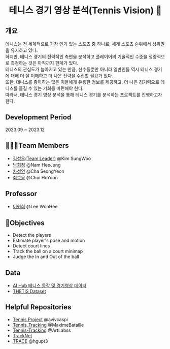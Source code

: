 <h1 align='center'>테니스 경기 영상 분석(Tennis Vision) 🎾</h1>

## 개요
테니스는 전 세계적으로 가장 인기 있는 스포츠 중 하나로, 세계 스포츠 순위에서 상위권을 유지하고 있다. 
<br/> 하지만, 테니스 경기의 전략적인 측면을 분석하고 플레이어의 기술적인 수준을 정량적으로 측정하는 것은 아직까지 한계가 있다. <br/>테니스의 관심도가 높아지고 있는 만큼, 선수들뿐만 아니라 일반인들 역시 테니스 경기에 대해 더 잘 이해하고 더 나은 전략을 수립할 필요가 있다.<br/> 또한, 테니스를 좋아하는 많은 이들에게 유용한 정보를 제공하고, 더 나은 경기력으로 테니스를 즐길 수 있는 기회를 마련해야 한다.<br/> 따라서, 테니스 경기 영상 분석을 통해 테니스 경기를 분석하는 프로젝트를 진행하고자 한다.

## Development Period
2023.09 ~ 2023.12

## 🧑‍🤝‍🧑Team Members
<ul>
  <li><a href="https://github.com/ryesw">김성우(Team Leader)</a> @Kim SungWoo</li>
  <li><a href="https://github.com/heejeeong">남희정</a> @Nam HeeJung</li>
  <li><a href="https://github.com/ChaSeongYeon">차성연</a> @Cha SeongYeon</li>
  <li><a href="https://github.com/hoyoonchoi">최호윤</a> @Choi HoYoon</li>
</ul>

## Professor
<ul>
  <li><a href="https://wonhee-lee.github.io/">이원희</a> @Lee WonHee</li>
</ul>

## 📌Objectives
<ul>
  <li>Detect the players</li>
  <li>Estimate player's pose and motion</li>
  <li>Detect court lines </li>
  <li>Track the ball on a court minimap</li>
  <li>Judge the In and Out of the ball</li>
</ul>

## Data
<ul>
  <li><a href="https://www.aihub.or.kr/aihubdata/data/view.do?currMenu=115&topMenu=100&aihubDataSe=realm&dataSetSn=71612">AI Hub 테니스 동작 및 경기영상 데이터</a></li>
  <li><a href="http://thetis.image.ece.ntua.gr/">THETIS Dataset</a></li>
</ul>

## Helpful Repositories
<ul>
  <li><a href="https://github.com/avivcaspi/TennisProject">Tennis Project</a> @avivcaspi</li>
  <li><a href="https://github.com/MaximeBataille/tennis_tracking">Tennis_Tracking</a> @MaximeBataille</li>
  <li><a href="https://github.com/ArtLabss/tennis-tracking">Tennis-Tracking</a> @ArtLabss</li>
  <li><a href="https://nol.cs.nctu.edu.tw:234/open-source/TrackNet/tree/master/Code_Python3">TrackNet</a></li>
  <li><a href="https://github.com/hgupt3/TRACE">TRACE</a> @hgupt3</li>
</ul>
